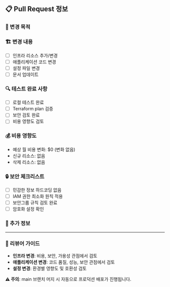 ## 📋 Pull Request 정보

### 🎯 변경 목적
<!-- 이 PR의 목적을 간단히 설명해주세요 -->

### 🏗️ 변경 내용
<!-- 주요 변경사항을 체크리스트로 작성해주세요 -->
- [ ] 인프라 리소스 추가/변경
- [ ] 애플리케이션 코드 변경
- [ ] 설정 파일 변경
- [ ] 문서 업데이트

### 🔍 테스트 완료 사항
<!-- 완료된 테스트를 체크해주세요 -->
- [ ] 로컬 테스트 완료
- [ ] Terraform plan 검증
- [ ] 보안 검토 완료
- [ ] 비용 영향도 검토

### 💰 비용 영향도
<!-- 예상 비용 변화가 있다면 기재해주세요 -->
- 예상 월 비용 변화: $0 (변화 없음)
- 신규 리소스: 없음
- 삭제 리소스: 없음

### 🔒 보안 체크리스트
<!-- 보안 관련 체크사항 -->
- [ ] 민감한 정보 하드코딩 없음
- [ ] IAM 권한 최소화 원칙 적용
- [ ] 보안그룹 규칙 검토 완료
- [ ] 암호화 설정 확인

### 📝 추가 정보
<!-- 리뷰어가 알아야 할 추가 정보가 있다면 작성해주세요 -->

---

### 👥 리뷰어 가이드
- **인프라 변경**: 비용, 보안, 가용성 관점에서 검토
- **애플리케이션 변경**: 코드 품질, 성능, 보안 관점에서 검토
- **설정 변경**: 환경별 영향도 및 호환성 검토

**⚠️ 주의**: main 브랜치 머지 시 자동으로 프로덕션 배포가 진행됩니다.
